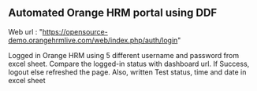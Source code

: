 ## Automated Orange HRM portal using DDF

Web url : "https://opensource-demo.orangehrmlive.com/web/index.php/auth/login"

Logged in Orange HRM using 5 different username and password from excel sheet.
Compare the logged-in status with dashboard url. If Success, logout else refreshed the page.
Also, written Test status, time and date in excel sheet
